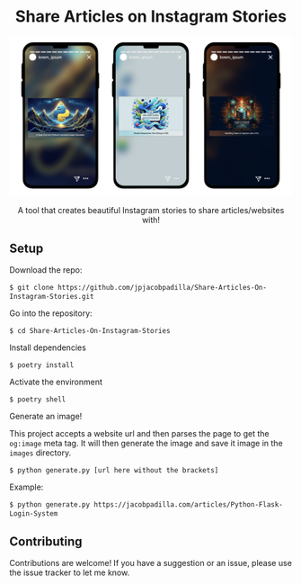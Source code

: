 <h1 align="center">Share Articles on Instagram Stories</h1>

<p align="center">
    <img src="example.png" width="800px">
</p>

<p align="center">A tool that creates beautiful Instagram stories to share articles/websites with!</p>

## Setup
Download the repo:
```
$ git clone https://github.com/jpjacobpadilla/Share-Articles-On-Instagram-Stories.git
```

Go into the repository:
```
$ cd Share-Articles-On-Instagram-Stories
```

Install dependencies
```
$ poetry install
```

Activate the environment
```
$ poetry shell
```

Generate an image!

This project accepts a website url and then parses the page to get the `og:image` meta tag.
It will then generate the image and save it image in the `images` directory.
```
$ python generate.py [url here without the brackets]
```

Example:
```
$ python generate.py https://jacobpadilla.com/articles/Python-Flask-Login-System
```

## Contributing
Contributions are welcome! If you have a suggestion or an issue, please use the issue tracker to let me know.
